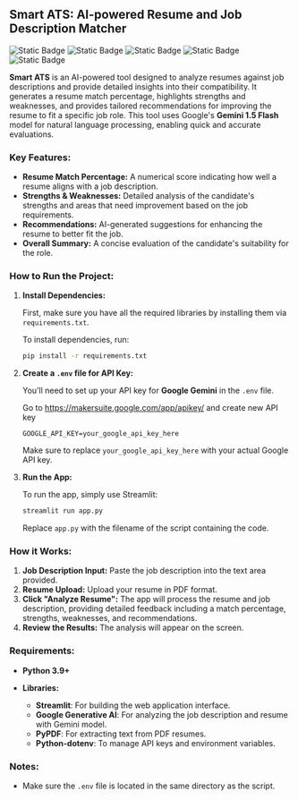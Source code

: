 ## Smart ATS: AI-powered Resume and Job Description Matcher
![Static Badge](https://img.shields.io/badge/Python-3.9+-blue?logo=python&labelColor=lightblue&link=https%3A%2F%2Fwww.python.org%2Fdownloads%2F)
![Static Badge](https://img.shields.io/badge/Streamlit-lightblue?logo=streamlit&link=https%3A%2F%2Fdocs.streamlit.io%2F)
![Static Badge](https://img.shields.io/badge/PyPDF-red)
![Static Badge](https://img.shields.io/badge/Gemini-1.5%20Flash-white?logo=googlegemini&logoColor=%2300B0FF&labelColor=white)
![Static Badge](https://img.shields.io/badge/.ENV-white?logo=dotenv)


**Smart ATS** is an AI-powered tool designed to analyze resumes against job descriptions and provide detailed insights into their compatibility. It generates a resume match percentage, highlights strengths and weaknesses, and provides tailored recommendations for improving the resume to fit a specific job role. This tool uses Google's **Gemini 1.5 Flash** model for natural language processing, enabling quick and accurate evaluations.

### Key Features:

* **Resume Match Percentage:** A numerical score indicating how well a resume aligns with a job description.
* **Strengths & Weaknesses:** Detailed analysis of the candidate's strengths and areas that need improvement based on the job requirements.
* **Recommendations:** AI-generated suggestions for enhancing the resume to better fit the job.
* **Overall Summary:** A concise evaluation of the candidate's suitability for the role.

### How to Run the Project:

1. **Install Dependencies:**

   First, make sure you have all the required libraries by installing them via `requirements.txt`.

   To install dependencies, run:

   ```bash
   pip install -r requirements.txt
   ```

2. **Create a `.env` file for API Key:**

   You’ll need to set up your API key for **Google Gemini** in the `.env` file.

   Go to https://makersuite.google.com/app/apikey/ and create new API key

   ```dotenv
   GOOGLE_API_KEY=your_google_api_key_here
   ```

   Make sure to replace `your_google_api_key_here` with your actual Google API key.

4. **Run the App:**

   To run the app, simply use Streamlit:

   ```bash
   streamlit run app.py
   ```

   Replace `app.py` with the filename of the script containing the code.

### How it Works:

1. **Job Description Input:** Paste the job description into the text area provided.
2. **Resume Upload:** Upload your resume in PDF format.
3. **Click "Analyze Resume":** The app will process the resume and job description, providing detailed feedback including a match percentage, strengths, weaknesses, and recommendations.
4. **Review the Results:** The analysis will appear on the screen.

### Requirements:

* **Python 3.9+**
* **Libraries:**

  * **Streamlit**: For building the web application interface.
  * **Google Generative AI**: For analyzing the job description and resume with Gemini model.
  * **PyPDF**: For extracting text from PDF resumes.
  * **Python-dotenv**: To manage API keys and environment variables.

### Notes:

* Make sure the `.env` file is located in the same directory as the script.


